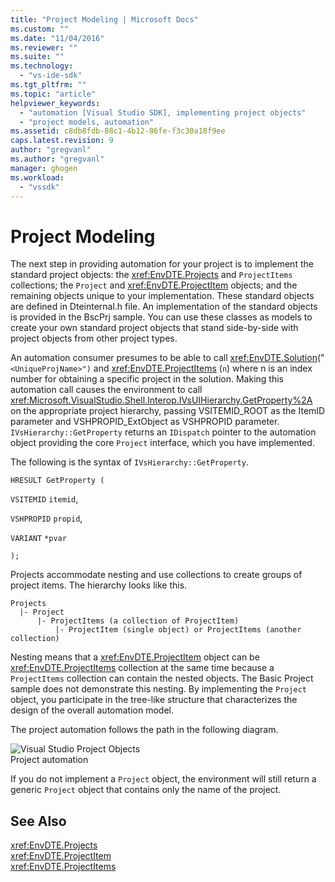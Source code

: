 ```yaml
---
title: "Project Modeling | Microsoft Docs"
ms.custom: ""
ms.date: "11/04/2016"
ms.reviewer: ""
ms.suite: ""
ms.technology: 
  - "vs-ide-sdk"
ms.tgt_pltfrm: ""
ms.topic: "article"
helpviewer_keywords: 
  - "automation [Visual Studio SDK], implementing project objects"
  - "project models, automation"
ms.assetid: c8db8fdb-88c1-4b12-86fe-f3c30a18f9ee
caps.latest.revision: 9
author: "gregvanl"
ms.author: "gregvanl"
manager: ghogen
ms.workload: 
  - "vssdk"
---
```

# Project Modeling
The next step in providing automation for your project is to implement the standard project objects: the <xref:EnvDTE.Projects> and `ProjectItems` collections; the `Project` and <xref:EnvDTE.ProjectItem> objects; and the remaining objects unique to your implementation. These standard objects are defined in Dteinternal.h file. An implementation of the standard objects is provided in the BscPrj sample. You can use these classes as models to create your own standard project objects that stand side-by-side with project objects from other project types.  
  
 An automation consumer presumes to be able to call <xref:EnvDTE.Solution>("`<UniqueProjName>")` and <xref:EnvDTE.ProjectItems> (`n`) where n is an index number for obtaining a specific project in the solution. Making this automation call causes the environment to call <xref:Microsoft.VisualStudio.Shell.Interop.IVsUIHierarchy.GetProperty%2A> on the appropriate project hierarchy, passing VSITEMID_ROOT as the ItemID parameter and VSHPROPID_ExtObject as VSHPROPID parameter. `IVsHierarchy::GetProperty` returns an `IDispatch` pointer to the automation object providing the core `Project` interface, which you have implemented.  
  
 The following is the syntax of `IVsHierarchy::GetProperty`.  
  
 `HRESULT GetProperty (`  
  
 `VSITEMID` `itemid`,  
  
 `VSHPROPID` `propid`,  
  
 `VARIANT` `*pvar`  
  
 `);`  
  
 Projects accommodate nesting and use collections to create groups of project items. The hierarchy looks like this.  
  
```  
Projects  
  |- Project  
      |- ProjectItems (a collection of ProjectItem)  
          |- ProjectItem (single object) or ProjectItems (another collection)  
```  
  
 Nesting means that a <xref:EnvDTE.ProjectItem> object can be <xref:EnvDTE.ProjectItems> collection at the same time because a `ProjectItems` collection can contain the nested objects. The Basic Project sample does not demonstrate this nesting. By implementing the `Project` object, you participate in the tree-like structure that characterizes the design of the overall automation model.  
  
 The project automation follows the path in the following diagram.  
  
 ![Visual Studio Project Objects](../../extensibility/internals/media/projectobjects.gif "ProjectObjects")  
Project automation  
  
 If you do not implement a `Project` object, the environment will still return a generic `Project` object that contains only the name of the project.  
  
## See Also  
 <xref:EnvDTE.Projects>   
 <xref:EnvDTE.ProjectItem>   
 <xref:EnvDTE.ProjectItems>